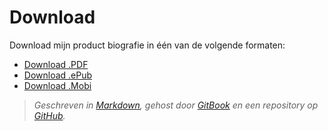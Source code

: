 # Download

Download mijn product biografie in één van de volgende formaten:

* [Download .PDF](https://www.gitbook.com/download/pdf/book/iancstewart/graduation-project-design-rationale)
* [Download .ePub](https://www.gitbook.com/download/epub/book/iancstewart/graduation-project-design-rationale)
* [Download .Mobi](https://www.gitbook.com/download/mobi/book/iancstewart/graduation-project-design-rationale)

> *Geschreven in [Markdown](https://www.markdownguide.org/getting-started), gehost door [GitBook](https://www.gitbook.com/) en een repository op [GitHub](https://github.com/IanCStewart/graduation-product-biography).*
